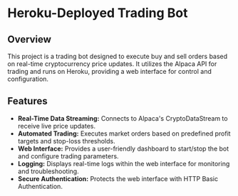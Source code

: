 # Heroku-Deployed Trading Bot

## Overview

This project is a trading bot designed to execute buy and sell orders based on real-time cryptocurrency price updates. It utilizes the Alpaca API for trading and runs on Heroku, providing a web interface for control and configuration.

## Features

- **Real-Time Data Streaming:** Connects to Alpaca's CryptoDataStream to receive live price updates.
- **Automated Trading:** Executes market orders based on predefined profit targets and stop-loss thresholds.
- **Web Interface:** Provides a user-friendly dashboard to start/stop the bot and configure trading parameters.
- **Logging:** Displays real-time logs within the web interface for monitoring and troubleshooting.
- **Secure Authentication:** Protects the web interface with HTTP Basic Authentication.
